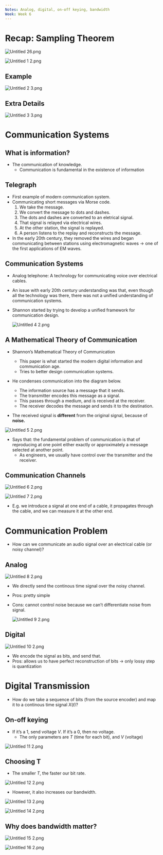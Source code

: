 ```yaml
---
Notes: Analog, digital, on-off keying, bandwidth
Week: Week 6
---
```

# Recap: Sampling Theorem

![Untitled 26.png](attachments/Untitled%2026.png)

![Untitled 1 2.png](attachments/Untitled%201%202.png)

## Example

![Untitled 2 3.png](attachments/Untitled%202%203.png)

## Extra Details

![Untitled 3 3.png](attachments/Untitled%203%203.png)

# Communication Systems

## What is information?

- The communication of knowledge.
    - Communication is fundamental in the existence of information

## Telegraph

- First example of modern communication system.
- Communicating short messages via Morse code.
    1. We take the message.
    2. We convert the message to dots and dashes.
    3. The dots and dashes are converted to an eletrical signal.
    4. That signal is relayed via electrical wires.
    5. At the other station, the signal is replayed.
    6. A person listens to the replay and reconstructs the message.
- In the early 20th century, they removed the wires and began communicating between stations using electromagnetic waves → one of the first applications of EM waves.

## Communication Systems

- Analog telephone: A technology for communicating voice over electrical cables.
- An issue with early 20th century understanding was that, even though all the technology was there, there was not a unified understanding of communication systems.
- Shannon started by trying to develop a unified framework for communication design.
    
    ![Untitled 4 2.png](attachments/Untitled%204%202.png)
    

## A Mathematical Theory of Communication

- Shannon’s Mathematical Theory of Communication
    - This paper is what started the modern digital information and communication age.
    - Tries to better design communication systems.

  

- He condenses communication into the diagram below.
    - The information source has a message that it sends.
    - The transmitter encodes this message as a signal.
    - This passes through a medium, and is received at the receiver.
    - The receiver decodes the message and sends it to the destination.
- The received signal is **different** from the original signal, because of **noise.**

  

![Untitled 5 2.png](attachments/Untitled%205%202.png)

  

- Says that: the fundamental problem of communication is that of reproducing at one point either exactly or approximately a message selected at another point.
    - As engineers, we usually have control over the transmitter and the receiver.

  

## Communication Channels

![Untitled 6 2.png](attachments/Untitled%206%202.png)

![Untitled 7 2.png](attachments/Untitled%207%202.png)

- E.g. we introduce a signal at one end of a cable, it propagates through the cable, and we can measure it at the other end.

  

# Communication Problem

- How can we communicate an audio signal over an electrical cable (or noisy channel)?

## Analog

![Untitled 8 2.png](attachments/Untitled%208%202.png)

- We directly send the continous time signal over the noisy channel.
- Pros: pretty simple
- Cons: cannot control noise because we can’t differentiate noise from signal.
    
    ![Untitled 9 2.png](attachments/Untitled%209%202.png)
    

## Digital

![Untitled 10 2.png](attachments/Untitled%2010%202.png)

- We encode the signal as bits, and send that.
- Pros: allows us to have perfect reconstruction of bits → only lossy step is quantization

# Digital Transmission

- How do we take a sequence of bits (from the source encoder) and map it to a continous time signal $X(t)$﻿?

## On-off keying

- If it’s a 1, send voltage $V$﻿. If it’s a 0, then no voltage.
    - The only parameters are $T$﻿ (time for each bit), and $V$﻿ (voltage)

![Untitled 11 2.png](attachments/Untitled%2011%202.png)

## Choosing T

- The smaller $T$﻿, the faster our bit rate.

![Untitled 12 2.png](attachments/Untitled%2012%202.png)

  

- However, it also increases our bandwidth.

![Untitled 13 2.png](attachments/Untitled%2013%202.png)

![Untitled 14 2.png](attachments/Untitled%2014%202.png)

## Why does bandwidth matter?

![Untitled 15 2.png](attachments/Untitled%2015%202.png)

![Untitled 16 2.png](attachments/Untitled%2016%202.png)